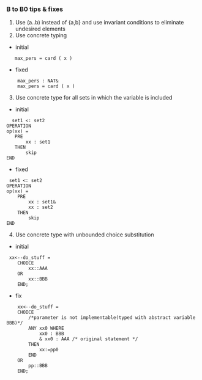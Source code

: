 ### B to B0 tips & fixes

1. Use (a..b) instead of {a,b} and use invariant conditions to eliminate undesired elements
2. Use concrete typing 
 - initial  
 ```  
    max_pers = card ( x )
```
 - fixed
```
    max_pers : NAT&
    max_pers = card ( x )
 ```
3. Use concrete type for all sets in which the variable is included
 - initial  
 ```  
   set1 <: set2
OPERATION
op(xx) =
    PRE
        xx : set1
    THEN    
        skip
END
```
 - fixed
```
 set1 <: set2
OPERATION
op(xx) =
    PRE
        xx : set1&
        xx : set2
    THEN    
        skip
END
```
4. Use concrete type with unbounded choice substitution
 - initial  
```  
 xx<--do_stuff =
    CHOICE
        xx::AAA 
    OR
        xx::BBB 
    END;
```
 - fix
```
    xx<--do_stuff =
    CHOICE
        /*parameter is not implementable(typed with abstract variable BBB)*/
        ANY xx0 WHERE 
            xx0 : BBB
            & xx0 : AAA /* original statement */
        THEN
            xx:=pp0 
        END
    OR
        pp::BBB
    END;
```